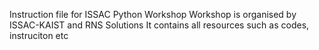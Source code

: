 Instruction file for ISSAC Python Workshop
Workshop is organised by ISSAC-KAIST and RNS Solutions
It contains all resources such as codes, instruciton etc 
